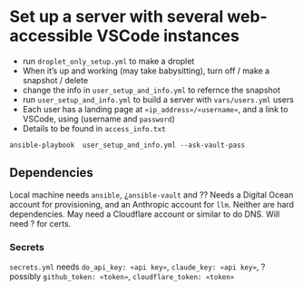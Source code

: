 # Set up a server with several web-accessible VSCode instances

* run `droplet_only_setup.yml` to make a droplet
* When it’s up and working (may take babysitting), turn off / make a snapshot / delete
* change the info in `user_setup_and_info.yml`  to refernce the snapshot
* run `user_setup_and_info.yml` to build a server with `vars/users.yml` users
* Each user has a landing page at `«ip_address»/«username»`, and a link to VSCode, using (username and `password`) 
* Details to be found in `access_info.txt`

`ansible-playbook  user_setup_and_info.yml --ask-vault-pass`

## Dependencies
Local machine needs `ansible`, ¿`ansible-vault` and ??
Needs a Digital Ocean account for provisioning, and an Anthropic account for `llm`. Neither are hard dependencies.
May need a Cloudflare account or similar to do DNS. Will need ? for certs.

### Secrets
`secrets.yml` needs `do_api_key: «api key»`, `claude_key: «api key»`, 
? possibly `github_token: «token»`, `cloudflare_token: «token»`